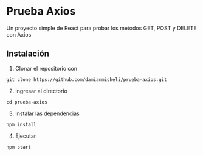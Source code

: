 # Prueba Axios

Un proyecto simple de React para probar los metodos GET, POST y DELETE con Axios

## Instalación

1. Clonar el repositorio con 

```git clone https://github.com/damianmicheli/prueba-axios.git```

2. Ingresar al directorio

```cd prueba-axios```

3. Instalar las dependencias

```npm install```

4. Ejecutar

```npm start```